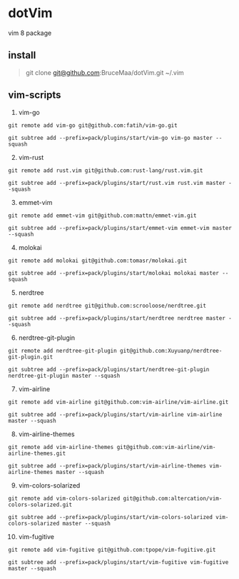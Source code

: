 # dotVim

vim 8 package

## install

> git clone git@github.com:BruceMaa/dotVim.git ~/.vim

## vim-scripts

1. vim-go

```shell
git remote add vim-go git@github.com:fatih/vim-go.git

git subtree add --prefix=pack/plugins/start/vim-go vim-go master --squash
```

2. vim-rust

```shell
git remote add rust.vim git@github.com:rust-lang/rust.vim.git

git subtree add --prefix=pack/plugins/start/rust.vim rust.vim master --squash
```

3. emmet-vim

```shell
git remote add emmet-vim git@github.com:mattn/emmet-vim.git

git subtree add --prefix=pack/plugins/start/emmet-vim emmet-vim master --squash
```

4. molokai

```shell
git remote add molokai git@github.com:tomasr/molokai.git

git subtree add --prefix=pack/plugins/start/molokai molokai master --squash
```

5. nerdtree

```shell
git remote add nerdtree git@github.com:scrooloose/nerdtree.git

git subtree add --prefix=pack/plugins/start/nerdtree nerdtree master --squash
```

6. nerdtree-git-plugin

```shell
git remote add nerdtree-git-plugin git@github.com:Xuyuanp/nerdtree-git-plugin.git

git subtree add --prefix=pack/plugins/start/nerdtree-git-plugin nerdtree-git-plugin master --squash
```

7. vim-airline

```
git remote add vim-airline git@github.com:vim-airline/vim-airline.git

git subtree add --prefix=pack/plugins/start/vim-airline vim-airline master --squash
```

8. vim-airline-themes

```shell
git remote add vim-airline-themes git@github.com:vim-airline/vim-airline-themes.git

git subtree add --prefix=pack/plugins/start/vim-airline-themes vim-airline-themes master --squash
```

9. vim-colors-solarized

```shell
git remote add vim-colors-solarized git@github.com:altercation/vim-colors-solarized.git

git subtree add --prefix=pack/plugins/start/vim-colors-solarized vim-colors-solarized master --squash
```

10. vim-fugitive

```shell
git remote add vim-fugitive git@github.com:tpope/vim-fugitive.git

git subtree add --prefix=pack/plugins/start/vim-fugitive vim-fugitive master --squash
```
